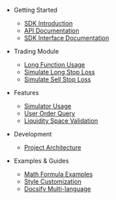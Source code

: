 - Getting Started
  - [SDK Introduction](SpinPet-SDK-Introduction.md)
  - [API Documentation](API_DOC_EN.md)
  - [SDK Interface Documentation](SpinPetSdk-Interface-Documentation.md)

- Trading Module
  - [Long Function Usage](trading-module-long-function-guide.md)
  - [Simulate Long Stop Loss](simulateLongStopLoss-guide.md)
  - [Simulate Sell Stop Loss](simulateSellStopLoss-function.md)

- Features
  - [Simulator Usage](simulator-usage.md)
  - [User Order Query](user-order-query-feature.md)
  - [Liquidity Space Validation](liquidity-space-validation.md)

- Development
  - [Project Architecture](project-architecture.md)

- Examples & Guides
  - [Math Formula Examples](math-formula-examples.md)
  - [Style Customization](style-customization-guide.md)
  - [Docsify Multi-language](docsify-multilang-guide.md)
